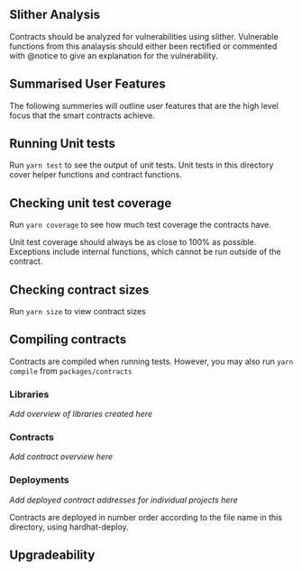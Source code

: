 ## Slither Analysis
Contracts should be analyzed for vulnerabilities using slither. Vulnerable functions from this analaysis should either been rectified or commented with @notice to give an explanation for the vulnerability.

## Summarised User Features
The following summeries will outline user features that are the high level focus that the smart contracts achieve. 

## Running Unit tests
Run `yarn test` to see the output of unit tests.
Unit tests in this directory cover helper functions and contract functions.

## Checking unit test coverage
Run `yarn coverage` to see how much test coverage the contracts have.

Unit test coverage should always be as close to 100% as possible. Exceptions include internal functions, which cannot be run outside of the contract.

## Checking contract sizes
Run `yarn size` to view contract sizes

## Compiling contracts
Contracts are compiled when running tests. However, you may also run `yarn compile` from `packages/contracts`

### Libraries
*Add overview of libraries created here*

### Contracts
*Add contract overview here*

### Deployments
*Add deployed contract addresses for individual projects here*

Contracts are deployed in number order according to the file name in this directory, using hardhat-deploy.

## Upgradeability